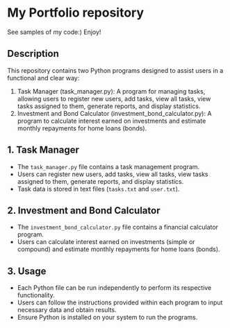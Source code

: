 # My Portfolio repository 
See samples of my code:) Enjoy!

## Description
This repository contains two Python programs designed to assist users in a functional and clear way:
1. Task Manager (task_manager.py): A program for managing tasks, allowing users to register new users, add tasks, view all tasks, view tasks assigned to them, generate reports, and display statistics.
2. Investment and Bond Calculator (investment_bond_calculator.py): A program to calculate interest earned on investments and estimate monthly repayments for home loans (bonds).

## 1. Task Manager
- The `task_manager.py` file contains a task management program.
- Users can register new users, add tasks, view all tasks, view tasks assigned to them, generate reports, and display statistics.
- Task data is stored in text files (`tasks.txt` and `user.txt`).

## 2. Investment and Bond Calculator
- The `investment_bond_calculator.py` file contains a financial calculator program.
- Users can calculate interest earned on investments (simple or compound) and estimate monthly repayments for home loans (bonds).

## 3. Usage
- Each Python file can be run independently to perform its respective functionality.
- Users can follow the instructions provided within each program to input necessary data and obtain results.
- Ensure Python is installed on your system to run the programs.

